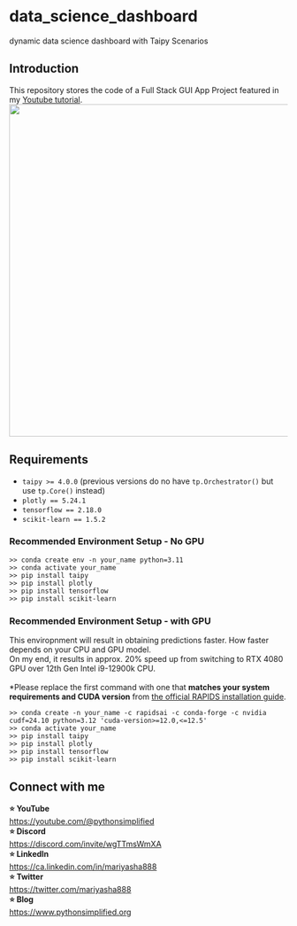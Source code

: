 # data_science_dashboard
dynamic data science dashboard with Taipy Scenarios

## Introduction

This repository stores the code of a Full Stack GUI App Project featured in my <a href="https://youtu.be/hxYIpH94u20" target="_blank">Youtube tutorial</a>.
<img src="https://github.com/user-attachments/assets/0e9cc143-1eb1-432f-a476-f53921b63335" width=600px>

## Requirements
- `taipy >= 4.0.0` (previous versions do no have `tp.Orchestrator()` but use `tp.Core()` instead)
- `plotly == 5.24.1`
- `tensorflow == 2.18.0`
- `scikit-learn == 1.5.2`

### Recommended Environment Setup - No GPU
```
>> conda create env -n your_name python=3.11
>> conda activate your_name
>> pip install taipy
>> pip install plotly
>> pip install tensorflow
>> pip install scikit-learn
```

### Recommended Environment Setup - with GPU
This enviropnment will result in obtaining predictions faster. How faster depends on your CPU and GPU model.
<br>
On my end, it results in approx. 20% speed up from switching to RTX 4080 GPU over 12th Gen Intel i9-12900k CPU.
<br>
<br>
*Please replace the first command with one that <b>matches your system requirements and CUDA version</b> from <a href="https://docs.rapids.ai/install/" target="_blank">the official RAPIDS installation guide</a>. 
```
>> conda create -n your_name -c rapidsai -c conda-forge -c nvidia cudf=24.10 python=3.12 'cuda-version>=12.0,<=12.5'
>> conda activate your_name
>> pip install taipy
>> pip install plotly
>> pip install tensorflow
>> pip install scikit-learn
```

## Connect with me
<b>⭐ YouTube</b>
<br>
     https://youtube.com/@pythonsimplified
<br>
<b>⭐ Discord</b>
<br>
     https://discord.com/invite/wgTTmsWmXA
<br>
<b>⭐ LinkedIn</b>
<br>
     https://ca.linkedin.com/in/mariyasha888
<br>
<b>⭐ Twitter</b>
<br>
     https://twitter.com/mariyasha888
<br>
<b>⭐ Blog</b>
<br>
     https://www.pythonsimplified.org


